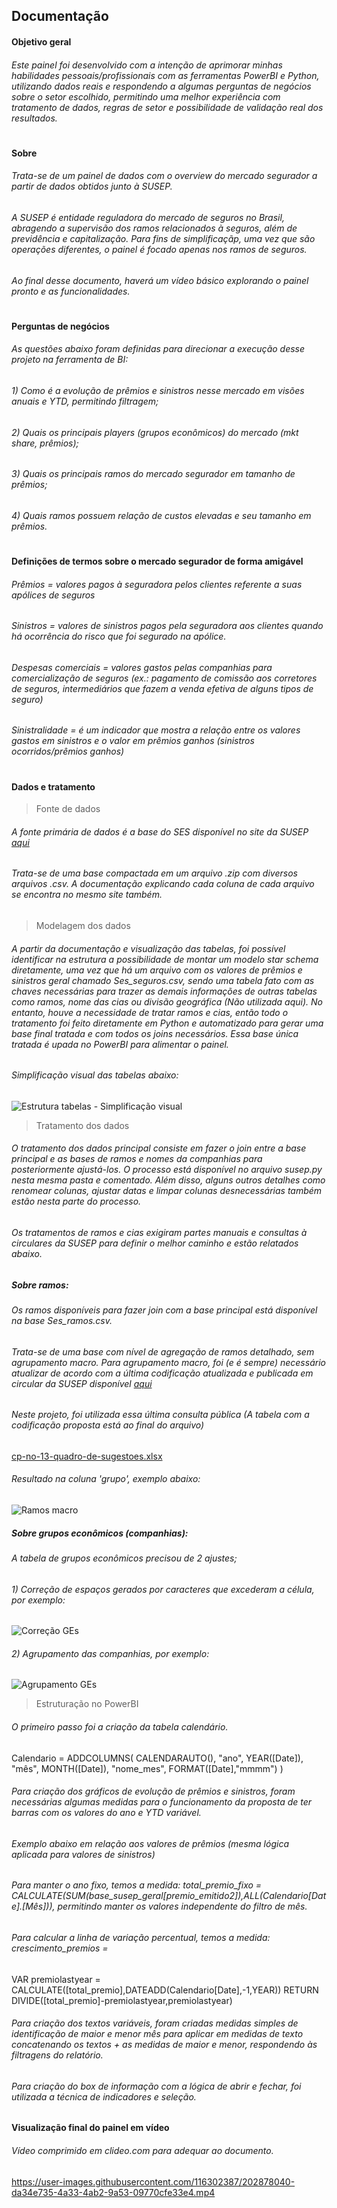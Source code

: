 ## Documentação

#### Objetivo geral

###### Este painel foi desenvolvido com a intenção de aprimorar minhas habilidades pessoais/profissionais com as ferramentas PowerBI e Python, utilizando dados reais e respondendo a algumas perguntas de negócios sobre o setor escolhido, permitindo uma melhor experiência com tratamento de dados, regras de setor e possibilidade de validação real dos resultados.
#
#### Sobre

###### Trata-se de um painel de dados com o overview do mercado segurador a partir de dados obtidos junto à SUSEP.
###### A SUSEP é entidade reguladora do mercado de seguros no Brasil, abragendo a supervisão dos ramos relacionados à seguros, além de previdência e capitalização. Para fins de simplificaçãp, uma vez que são operações diferentes, o painel é focado apenas nos ramos de seguros.
###### Ao final desse documento, haverá um vídeo básico explorando o painel pronto e as funcionalidades.
#
#### Perguntas de negócios

###### As questões abaixo foram definidas para direcionar a execução desse projeto na ferramenta de BI:
###### 1) Como é a evolução de prêmios e sinistros nesse mercado em visões anuais e YTD, permitindo filtragem;
###### 2) Quais os principais players (grupos econômicos) do mercado (mkt share, prêmios);
###### 3) Quais os principais ramos do mercado segurador em tamanho de prêmios;
###### 4) Quais ramos possuem relação de custos elevadas e seu tamanho em prêmios.
#
#### Definições de termos sobre o mercado segurador de forma amigável

###### Prêmios = valores pagos à seguradora pelos clientes referente a suas apólices de seguros
###### Sinistros = valores de sinistros pagos pela seguradora aos clientes quando há ocorrência do risco que foi segurado na apólice.
###### Despesas comerciais = valores gastos pelas companhias para comercialização de seguros (ex.: pagamento de comissão aos corretores de seguros, intermediários que fazem a venda efetiva de alguns tipos de seguro)
###### Sinistralidade = é um indicador que mostra a relação entre os valores gastos em sinistros e o valor em prêmios ganhos (sinistros ocorridos/prêmios ganhos)

#
#### Dados e tratamento

> Fonte de dados
###### A fonte primária de dados é a base do SES disponível no site da SUSEP [aqui](http://www2.susep.gov.br/menuestatistica/ses/principal.aspx)
###### Trata-se de uma base compactada em um arquivo .zip com diversos arquivos .csv. A documentação explicando cada coluna de cada arquivo se encontra no mesmo site também.

> Modelagem dos dados
###### A partir da documentação e visualização das tabelas, foi possível identificar na estrutura a possibilidade de montar um modelo star schema diretamente, uma vez que há um arquivo com os valores de prêmios e sinistros geral chamado Ses_seguros.csv, sendo uma tabela fato com as chaves necessárias para trazer as demais informações de outras tabelas como ramos, nome das cias ou divisão geográfica (Não utilizada aqui). No entanto, houve a necessidade de tratar ramos e cias, então todo o tratamento foi feito diretamente em Python e automatizado para gerar uma base final tratada e com todos os joins necessários. Essa base única tratada é upada no PowerBI para alimentar o painel.
###### Simplificação visual das tabelas abaixo:
![Estrutura tabelas - Simplificação visual](https://user-images.githubusercontent.com/116302387/203181986-75b11e1b-56cf-47b6-8c68-b1b2d834aeb4.PNG)

> Tratamento dos dados
###### O tratamento dos dados principal consiste em fazer o join entre a base principal e as bases de ramos e nomes da companhias para posteriormente ajustá-los. O processo está disponível no arquivo susep.py nesta mesma pasta e comentado. Além disso, alguns outros detalhes como renomear colunas, ajustar datas e limpar colunas desnecessárias também estão nesta parte do processo.
###### Os tratamentos de ramos e cias exigiram partes manuais e consultas à circulares da SUSEP para definir o melhor caminho e estão relatados abaixo.

##### Sobre ramos:
###### Os ramos disponíveis para fazer join com a base principal está disponível na base Ses_ramos.csv.
###### Trata-se de uma base com nível de agregação de ramos detalhado, sem agrupamento macro. Para agrupamento macro, foi (e é sempre) necessário atualizar de acordo com a última codificação atualizada e publicada em circular da SUSEP disponível [aqui](https://www.gov.br/susep/pt-br/documentos-e-publicacoes/normativos/pasta-de-normas-em-consulta-publica/consultas-publicas-passadas)
###### Neste projeto, foi utilizada essa última consulta pública (A tabela com a codificação proposta está ao final do arquivo)
[cp-no-13-quadro-de-sugestoes.xlsx](https://github.com/mssunaga/projetos-powerbi/files/10048271/cp-no-13-quadro-de-sugestoes.xlsx)
###### Resultado na coluna 'grupo', exemplo abaixo:
![Ramos macro](https://user-images.githubusercontent.com/116302387/203199155-40aeb5ab-aa12-4787-9cd1-ca7dd308db53.PNG)


##### Sobre grupos econômicos (companhias):
###### A tabela de grupos econômicos precisou de 2 ajustes;
###### 1) Correção de espaços gerados por caracteres que excederam a célula, por exemplo: 
![Correção GEs](https://user-images.githubusercontent.com/116302387/203184327-1833aa5f-2996-44e5-9adf-c21d2cadcfa1.PNG)

###### 2) Agrupamento das companhias, por exemplo: 
![Agrupamento GEs](https://user-images.githubusercontent.com/116302387/203198912-62f533a7-8e4b-42df-a528-4b14610add15.PNG)

> Estruturação no PowerBI
###### O primeiro passo foi a criação da tabela calendário.
Calendario = 
ADDCOLUMNS(
    CALENDARAUTO(),
    "ano", YEAR([Date]),
    "mês", MONTH([Date]),
    "nome_mes", FORMAT([Date],"mmmm")
)
###### Para criação dos gráficos de evolução de prêmios e sinistros, foram necessárias algumas medidas para o funcionamento da proposta de ter barras com os valores do ano e YTD variável.
###### Exemplo abaixo em relação aos valores de prêmios (mesma lógica aplicada para valores de sinistros)
###### Para manter o ano fixo, temos a medida: total_premio_fixo = CALCULATE(SUM(base_susep_geral[premio_emitido2]),ALL(Calendario[Date].[Mês])), permitindo manter os valores independente do filtro de mês. 
###### Para calcular a linha de variação percentual, temos a medida: crescimento_premios = 
VAR premiolastyear =
    CALCULATE([total_premio],DATEADD(Calendario[Date],-1,YEAR))
RETURN
    DIVIDE([total_premio]-premiolastyear,premiolastyear)

###### Para criação dos textos variáveis, foram criadas medidas simples de identificação de maior e menor mês para aplicar em medidas de texto concatenando os textos + as medidas de maior e menor, respondendo às filtragens do relatório.

###### Para criação do box de informação com a lógica de abrir e fechar, foi utilizada a técnica de indicadores e seleção.


#### Visualização final do painel em vídeo
###### Vídeo comprimido em clideo.com para adequar ao documento.
https://user-images.githubusercontent.com/116302387/202878040-da34e735-4a33-4ab2-9a53-09770cfe33e4.mp4




